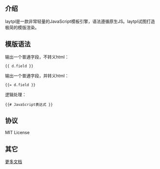 
## 介绍
laytpl是一款非常轻量的JavaScript模板引擎，语法遵循原生JS。laytpl试图打造极简的模版渲染。


## 模版语法

输出一个普通字段，不转义html：
```
{{ d.field }}
```
输出一个普通字段，并转义html：
```
{{= d.field }}
```
逻辑处理： 
```
{{# JavaScript表达式 }}
```

## 协议
MIT License

## 其它
[更多文档](http://www.layui.com/doc/modules/laytpl.html)

